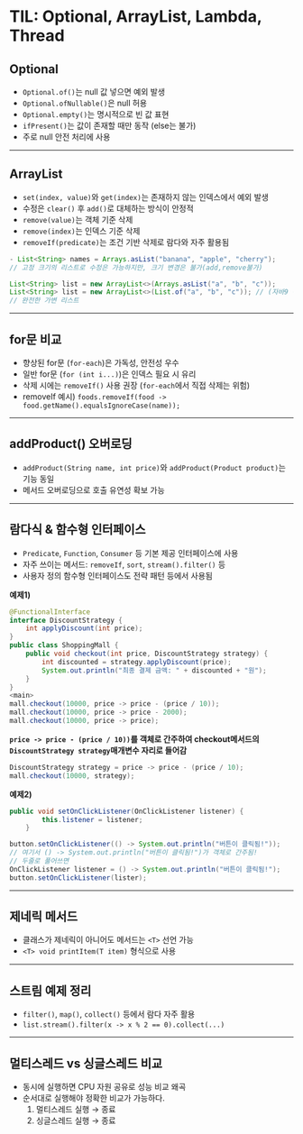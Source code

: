 # TIL: Optional, ArrayList, Lambda, Thread

##  Optional

- `Optional.of()`는 null 값 넣으면 예외 발생
- `Optional.ofNullable()`은 null 허용
- `Optional.empty()`는 명시적으로 빈 값 표현
- `ifPresent()`는 값이 존재할 때만 동작 (else는 불가)
- 주로 null 안전 처리에 사용

---

##  ArrayList

- `set(index, value)`와 `get(index)`는 존재하지 않는 인덱스에서 예외 발생
- 수정은 `clear()` 후 `add()`로 대체하는 방식이 안정적
- `remove(value)`는 객체 기준 삭제
- `remove(index)`는 인덱스 기준 삭제
- `removeIf(predicate)`는 조건 기반 삭제로 람다와 자주 활용됨
```java
- List<String> names = Arrays.asList("banana", "apple", "cherry");
// 고정 크기의 리스트로 수정은 가능하지만, 크기 변경은 불가(add,remove불가)

List<String> list = new ArrayList<>(Arrays.asList("a", "b", "c"));
List<String> list = new ArrayList<>(List.of("a", "b", "c")); // (자바9 이상만 가능)
// 완전한 가변 리스트
```

---

##  for문 비교

- 향상된 for문 (`for-each`)은 가독성, 안전성 우수
- 일반 for문 (`for (int i...)`)은 인덱스 필요 시 유리
- 삭제 시에는 `removeIf()` 사용 권장 (`for-each`에서 직접 삭제는 위험)
- removeIf 예시) `foods.removeIf(food -> food.getName().equalsIgnoreCase(name));`


---

##  addProduct() 오버로딩

- `addProduct(String name, int price)`와 `addProduct(Product product)`는 기능 동일
- 메서드 오버로딩으로 호출 유연성 확보 가능
---

##  람다식 & 함수형 인터페이스

- `Predicate`, `Function`, `Consumer` 등 기본 제공 인터페이스에 사용
- 자주 쓰이는 메서드: `removeIf`, `sort`, `stream().filter()` 등
- 사용자 정의 함수형 인터페이스도 전략 패턴 등에서 사용됨

**예제1)**  
```java
@FunctionalInterface
interface DiscountStrategy {
    int applyDiscount(int price);
}
public class ShoppingMall {
    public void checkout(int price, DiscountStrategy strategy) {
        int discounted = strategy.applyDiscount(price);
        System.out.println("최종 결제 금액: " + discounted + "원");
    }
}
<main>
mall.checkout(10000, price -> price - (price / 10));
mall.checkout(10000, price -> price - 2000);
mall.checkout(10000, price -> price);
```
**`price -> price - (price / 10))`를 객체로 간주하여 checkout메서드의  
`DiscountStrategy strategy`매개변수 자리로 들어감**
```java
DiscountStrategy strategy = price -> price - (price / 10);
mall.checkout(10000, strategy);
```
**예제2)**
```java
public void setOnClickListener(OnClickListener listener) {
        this.listener = listener;
    }

button.setOnClickListener(() -> System.out.println("버튼이 클릭됨!"));
// 여기서 () -> System.out.println("버튼이 클릭됨!")가 객체로 간주됨!
// 두줄로 풀어쓰면
OnClickListener listener = () -> System.out.println("버튼이 클릭됨!");
button.setOnClickListener(lister);
```
---

##  제네릭 메서드

- 클래스가 제네릭이 아니어도 메서드는 `<T>` 선언 가능
- `<T> void printItem(T item)` 형식으로 사용

---

##  스트림 예제 정리

- `filter()`, `map()`, `collect()` 등에서 람다 자주 활용
- `list.stream().filter(x -> x % 2 == 0).collect(...)`

---

##  멀티스레드 vs 싱글스레드 비교

- 동시에 실행하면 CPU 자원 공유로 성능 비교 왜곡
- 순서대로 실행해야 정확한 비교가 가능하다.
  1. 멀티스레드 실행 → 종료
  2. 싱글스레드 실행 → 종료
